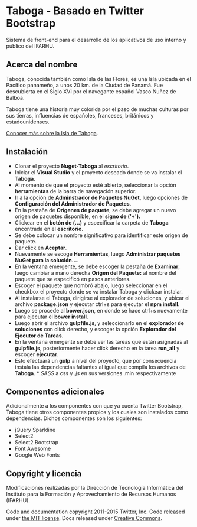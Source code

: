 # Taboga - Basado en Twitter Bootstrap

Sistema de front-end para el desarrollo de los aplicativos de uso interno y público del IFARHU.

## Acerca del nombre

Taboga, conocida también como Isla de las Flores, es una Isla ubicada en el Pacífico panameño, a unos 20 km. de la Ciudad de Panamá. Fue descubierta en el Siglo XVI por el navegante español Vasco Nuñez de Balboa.

Taboga tiene una historia muy colorida por el paso de muchas culturas por sus tierras, influencias de españoles, franceses, británicos y estadounidenses.

[Conocer más sobre la Isla de Taboga](https://es.wikipedia.org/wiki/Isla_de_Taboga).

## Instalación

* Clonar el proyecto **Nuget-Taboga** al *escritorio*.
* Iniciar el **Visual Studio** y el proyecto deseado donde se va instalar el **Taboga**.
* Al momento de que el proyecto esté abierto, seleccionar la opción **herramientas** de la barra de navegación superior.
* Ir a la opción de **Adminstrador de Paquetes NuGet**, luego opciones de **Configuración del Administrador de Paquetes**.
* En la pestaña de **Orígenes de paquete**, se debe agregar un nuevo origen de paquetes disponible, en el **signo de ('+').**
* Clickear en el **botón de (...)** y especificar la carpeta de **Taboga** encontrada en el **escritorio.**
* Se debe colocar un nombre significativo para identificar este origen de paquete.
* Dar click en **Aceptar**.
* Nuevamente se escoge **Herramientas**, luego **Administrar paquetes NuGet para la solución...**.
* En la ventana emergente, se debe escoger la pestaña de **Examinar**, luego cambiar a mano derecha **Origen del Paquete:** al nombre del paquete que se especificó en pasos anteriores.
* Escoger el paquete que nombró abajo, luego seleccionar en el checkbox el proyecto donde se va instalar Taboga y clickear instalar.
* Al instalarse el Taboga, dirigirse al explorador de soluciones, y ubicar el archivo **package.json** y ejecutar ctrl+s para ejecutar el **npm install**.
* Luego se procede al **bower.json**, en donde se hace ctrl+s nuevamente para ejecutar el **bower install**.
* Luego abrir el archivo **gulpfile.js**, y seleccionarlo en el **explorador de soluciones** con click derecho, y escoger la opción **Explorador del Ejecutor de Tareas**.
* En la ventana emergente se debe ver las tareas que están asignadas al **gulpfile.js**, posteriormente hacer click derecho en la tarea **run_all** y escoger **ejecutar**.
* Esto efectuará un **gulp** a nivel del proyecto, que por consecuencia instala las dependencias faltantes al igual que compila los archivos de **Taboga**. **.SASS* a css y *.js* en sus versiones .min respectivamente

## Componentes adicionales

Adicionalmente a los componentes con que ya cuenta Twitter Bootstrap, Taboga tiene otros componentes propios y los cuales son instalados como dependencias. Dichos componentes son los siguientes:

* jQuery Sparkline
* Select2
* Select2 Bootstrap
* Font Awesome
* Google Web Fonts

## Copyright y licencia

Modificaciones realizadas por la Dirección de Tecnología Informática del Instituto para la Formación y Aprovechamiento de Recursos Humanos (IFARHU).

Code and documentation copyright 2011-2015 Twitter, Inc. Code released under [the MIT license](https://github.com/twbs/bootstrap/blob/master/LICENSE). Docs released under [Creative Commons](https://github.com/twbs/bootstrap/blob/master/docs/LICENSE).